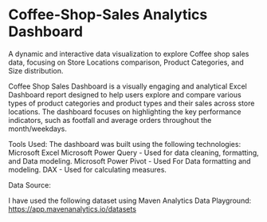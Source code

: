 # Coffee-Shop-Sales Analytics Dashboard
A dynamic and interactive data visualization to explore Coffee shop sales data, focusing on Store Locations comparison, Product Categories, and Size distribution.

Coffee Shop Sales Dashboard is a visually engaging and analytical Excel Dashboard report designed to help users explore and compare various types of product categories and product types and their sales across store locations. The dashboard focuses on highlighting the key performance indicators, such as footfall and average orders throughout the month/weekdays.

Tools Used: 
The dashboard was built using the following technologies:
Microsoft Excel
Microsoft Power Query - Used for data cleaning, formatting, and Data modeling.
Microsoft Power Pivot - Used For Data formatting and modeling.
DAX - Used for calculating measures.

Data Source:

I have used the following dataset using Maven Analytics Data Playground:
https://app.mavenanalytics.io/datasets

